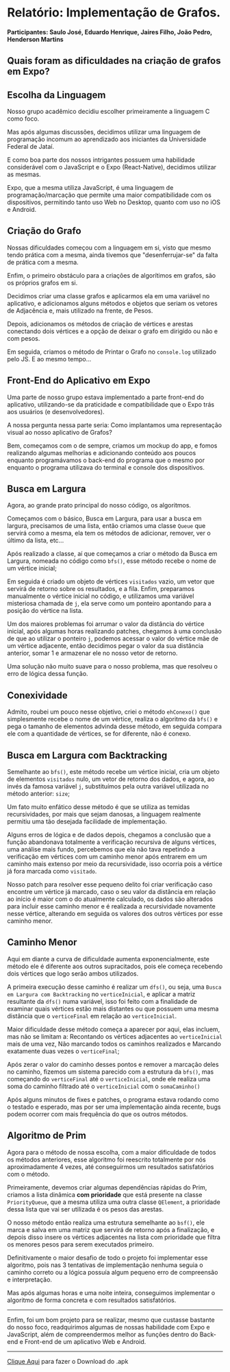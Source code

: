 # Relatório: Implementação de Grafos.
#### Participantes: Saulo José, Eduardo Henrique, Jaires Filho, João Pedro, Henderson Martins
## Quais foram as dificuldades na criação de grafos em Expo?

## Escolha da Linguagem

Nosso grupo acadêmico decidiu escolher primeiramente a linguagem C como foco.

Mas após algumas discussões, decidimos utilizar uma linguagem de programação incomum ao aprendizado aos iniciantes da Universidade Federal de Jataí.

E como boa parte dos nossos intrigantes possuem uma habilidade considerável com o JavaScript e o Expo (React-Native), decidimos utilizar as mesmas.

Expo, que a mesma utiliza JavaScript, é uma linguagem de programação/marcação que permite uma maior compatibilidade com os dispositivos, permitindo tanto uso Web no Desktop, quanto com uso no iOS e Android.

## Criação do Grafo

Nossas dificuldades começou com a linguagem em si, visto que mesmo tendo prática com a mesma, ainda tivemos que "desenferrujar-se" da falta de prática com a mesma.

Enfim, o primeiro obstáculo para a criações de algorítimos em grafos, são os próprios grafos em si.

Decidimos criar uma classe grafos e aplicarmos ela em uma variável no aplicativo, e adicionamos alguns métodos e objetos que seriam os vetores de Adjacência e, mais utilizado na frente, de Pesos.

Depois, adicionamos os métodos de criação de vértices e arestas conectando dois vértices e a opção de deixar o grafo em dirigido ou não e com pesos.

Em seguida, criamos o método de Printar o Grafo no `console.log` utilizado pelo JS. E ao mesmo tempo...

## Front-End do Aplicativo em Expo

Uma parte de nosso grupo estava implementado a parte front-end do aplicativo, utilizando-se da praticidade e compatibilidade que o Expo trás aos usuários (e desenvolvedores).

A nossa pergunta nessa parte seria: Como implantamos uma representação visual ao nosso aplicativo de Grafos?

Bem, começamos com o de sempre, criamos um mockup do app, e fomos realizando algumas melhorias e adicionando conteúdo aos poucos enquanto programávamos o back-end do programa que o mesmo por enquanto o programa utilizava do terminal e console dos dispositivos.

## Busca em Largura

Agora, ao grande prato principal do nosso código, os algoritmos.

Começamos com o básico, Busca em Largura, para usar a busca em largura, precisamos de uma lista, então criamos uma classe `Queue` que servirá como a mesma, ela tem os métodos de adicionar, remover, ver o último da lista, etc...

Após realizado a classe, aí que começamos a criar o método da Busca em Largura, nomeada no código como `bfs()`, esse método recebe o nome de um vértice inicial;

Em seguida é criado um objeto de vértices `visitados` vazio, um vetor que servirá de retorno sobre os resultados, e a fila. Enfim, preparamos manualmente o vértice inicial no código, e utilizamos uma variável misteriosa chamada de `j`, ela serve como um ponteiro apontando para a posição do vértice na lista.

Um dos maiores problemas foi arrumar o valor da distância do vértice inicial, após algumas horas realizando patches, chegamos à uma conclusão de que ao utilizar o ponteiro `j`, podemos acessar o valor do vértice mãe de um vértice adjacente, então decidimos pegar o valor da sua distância anterior, somar 1 e armazenar ele no nosso vetor de retorno.

Uma solução não muito suave para o nosso problema, mas que resolveu o erro de lógica dessa função.

## Conexividade

Admito, roubei um pouco nesse objetivo, criei o método `ehConexo()` que simplesmente recebe o nome de um vértice, realiza o algoritmo da `bfs()` e pega o tamanho de elementos advinda desse método, em seguida compara ele com a quantidade de vértices, se for diferente, não é conexo.

## Busca em Largura com Backtracking

Semelhante ao `bfs()`, este método recebe um vértice inicial, cria um objeto de elementos `visitados` nulo, um vetor de retorno dos dados, e agora, ao invés da famosa variável `j`, substituímos pela outra variável utilizada no método anterior: `size`;

Um fato muito enfático desse método é que se utiliza as temidas recursividades, por mais que sejam danosas, a linguagem realmente permitiu uma tão desejada facilidade de implementação.

Alguns erros de lógica e de dados depois, chegamos a conclusão que a função abandonava totalmente a verificação recursiva de alguns vértices, uma análise mais fundo, percebemos que ela não tava repetindo a verificação em vértices com um caminho menor após entrarem em um caminho mais extenso por meio da recursividade, isso ocorria pois a vértice já fora marcada como `visitado`.

Nosso patch para resolver esse pequeno delito foi criar verificação caso encontre um vértice já marcado, caso o seu valor da distância em relação ao início é maior com o do atualmente calculado, os dados são alterados para incluir esse caminho menor e é realizada a recursividade novamente nesse vértice, alterando em seguida os valores dos outros vértices por esse caminho menor.

## Caminho Menor

Aqui em diante a curva de dificuldade aumenta exponencialmente, este método ele é diferente aos outros supracitados, pois ele começa recebendo dois vértices que logo serão ambos utilizados.

A primeira execução desse caminho é realizar um `dfs()`, ou seja, uma `Busca em Largura com Backtracking` no `verticeInicial`, e aplicar a matriz resultante da `dfs()` numa variável, isso foi feito com a finalidade de examinar quais vértices estão mais distantes ou que possuem uma mesma distância que o `verticeFinal` em relação ao `verticeInicial`.

Maior dificuldade desse método começa a aparecer por aqui, elas incluem, mas não se limitam a: Recontando os vértices adjacentes ao `verticeInicial` mais de uma vez, Não marcando todos os caminhos realizados e Marcando exatamente duas vezes o `verticeFinal`;

Após zerar o valor do caminho desses pontos e remover a marcação deles no caminho, fizemos um sistema parecido com a estrutura da `bfs()`, mas começando do `verticeFinal` até o `verticeInicial`, onde ele realiza uma soma do caminho filtrado até o `verticeInicial` com o `somaCaminho()`

Após alguns minutos de fixes e patches, o programa estava rodando como o testado e esperado, mas por ser uma implementação ainda recente, bugs podem ocorrer com mais frequência do que os outros métodos.

## Algoritmo de Prim

Agora para o método de nossa escolha, com a maior dificuldade de todos os métodos anteriores, esse algoritmo foi reescrito totalmente por nós aproximadamente 4 vezes, até conseguirmos um resultados satisfatórios com o método.

Primeiramente, devemos criar algumas dependências rápidas do Prim, criamos a lista dinâmica **com prioridade** que está presente na classe `PriorityQueue`, que a mesma utiliza uma outra classe `QElement`, a prioridade dessa lista que vai ser utilizada é os pesos das arestas.

O nosso método então realiza uma estrutura semelhante ao `bsf()`, ele marca e salva em uma matriz que servirá de retorno após a finalização, e depois disso insere os vértices adjacentes na lista com prioridade que filtra os menores pesos para serem executados primeiro.

Definitivamente o maior desafio de todo o projeto foi implementar esse algoritmo, pois nas 3 tentativas de implementação nenhuma seguia o caminho correto ou a lógica possuía algum pequeno erro de compreensão e interpretação.

Mas após algumas horas e uma noite inteira, conseguimos implementar o algoritmo de forma concreta e com resultados satisfatórios.

---

Enfim, foi um bom projeto para se realizar, mesmo que custasse bastante do nosso foco, readquirimos algumas de nossas habilidade com Expo e JavaScript, além de compreendermos melhor as funções dentro do Back-end e Front-end de um aplicativo Web e Android.

---

[Clique Aqui](https://exp-shell-app-assets.s3.us-west-1.amazonaws.com/android/%40oswoen/segunndo_projeto-19c6c80b27754f03befadbe201d3b30f-signed.apk) para fazer o Download do .apk

